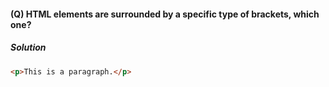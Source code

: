 #### (Q) HTML elements are surrounded by a specific type of brackets, which one?

<h5>Solution</h5>

```HTML
<p>This is a paragraph.</p>
```